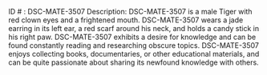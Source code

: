 ID # : DSC-MATE-3507
Description: DSC-MATE-3507 is a male Tiger with red clown eyes and a frightened mouth. DSC-MATE-3507 wears a jade earring in its left ear, a red scarf around his neck, and holds a candy stick in his right paw. DSC-MATE-3507 exhibits a desire for knowledge and can be found constantly reading and researching obscure topics. DSC-MATE-3507 enjoys collecting books, documentaries, or other educational materials, and can be quite passionate about sharing its newfound knowledge with others.